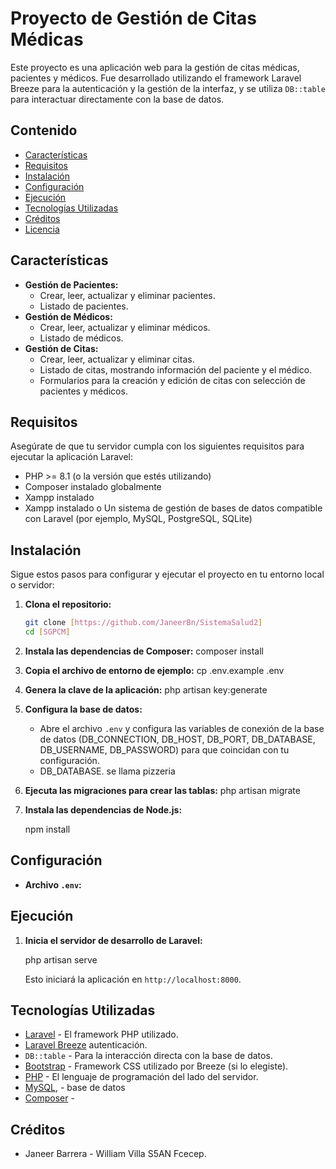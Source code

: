 # Proyecto de Gestión de Citas Médicas

Este proyecto es una aplicación web para la gestión de citas médicas, pacientes y médicos. Fue desarrollado utilizando el framework Laravel Breeze para la autenticación y la gestión de la interfaz, y se utiliza `DB::table` para interactuar directamente con la base de datos.

## Contenido

* [Características](#características)
* [Requisitos ](#requisitos)
* [Instalación](#instalación)
* [Configuración](#configuración)
* [Ejecución](#ejecución)
* [Tecnologías Utilizadas](#tecnologías-utilizadas)
* [Créditos](#créditos)
* [Licencia](#licencia)

## Características

* **Gestión de Pacientes:**
    * Crear, leer, actualizar y eliminar pacientes.
    * Listado de pacientes.
* **Gestión de Médicos:**
    * Crear, leer, actualizar y eliminar médicos.
    * Listado de médicos.
* **Gestión de Citas:**
    * Crear, leer, actualizar y eliminar citas.
    * Listado de citas, mostrando información del paciente y el médico.
    * Formularios para la creación y edición de citas con selección de pacientes y médicos.

## Requisitos

Asegúrate de que tu servidor cumpla con los siguientes requisitos para ejecutar la aplicación Laravel:

* PHP >= 8.1 (o la versión que estés utilizando)
* Composer instalado globalmente
* Xampp instalado
* Xampp instalado o Un sistema de gestión de bases de datos compatible con Laravel (por ejemplo, MySQL, PostgreSQL, SQLite)

## Instalación

Sigue estos pasos para configurar y ejecutar el proyecto en tu entorno local o servidor:

1.  **Clona el repositorio:**
     ```bash
    git clone [https://github.com/JaneerBn/SistemaSalud2]
    cd [SGPCM]
    ```


2.  **Instala las dependencias de Composer:**
    composer install


3.  **Copia el archivo de entorno de ejemplo:**
    cp .env.example .env
   

4.  **Genera la clave de la aplicación:**
    php artisan key:generate

5.  **Configura la base de datos:**
    * Abre el archivo `.env` y configura las variables de conexión de la base de datos (DB\_CONNECTION, DB\_HOST, DB\_PORT, DB\_DATABASE, DB\_USERNAME, DB\_PASSWORD) para que coincidan con tu configuración.
    * DB\_DATABASE. se llama pizzeria

6.  **Ejecuta las migraciones para crear las tablas:**
    php artisan migrate
 

7.  **Instala las dependencias de Node.js:**
   
    npm install
  

## Configuración

* **Archivo `.env`:** 

## Ejecución

1.  **Inicia el servidor de desarrollo de Laravel:**
 
    php artisan serve

    Esto iniciará la aplicación en `http://localhost:8000`.


## Tecnologías Utilizadas

* [Laravel](https://laravel.com/) - El framework PHP utilizado.
* [Laravel Breeze](https://laravel.com/docs/) autenticación.
* `DB::table` - Para la interacción directa con la base de datos.
* [Bootstrap](https://getbootstrap.com/) - Framework CSS utilizado por Breeze (si lo elegiste).
* [PHP](https://www.php.net/) - El lenguaje de programación del lado del servidor.
* [MySQL](https://www.mysql.com/), - base de datos
* [Composer](https://getcomposer.org/) - 

## Créditos

* Janeer Barrera - William Villa S5AN Fcecep.